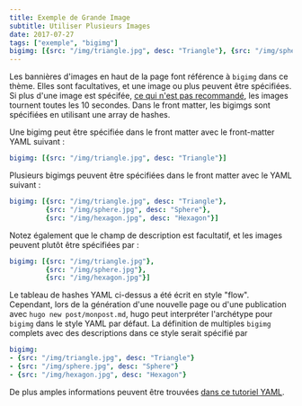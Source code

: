```yaml
---
title: Exemple de Grande Image
subtitle: Utiliser Plusieurs Images
date: 2017-07-27
tags: ["exemple", "bigimg"]
bigimg: [{src: "/img/triangle.jpg", desc: "Triangle"}, {src: "/img/sphere.jpg", desc: "Sphère"}, {src: "/img/hexagon.jpg", desc: "Hexagon"}]
---
```


Les bannières d'images en haut de la page font référence à `bigimg` dans ce thème. Elles sont facultatives, et une image ou plus peuvent être spécifiées. Si plus d'une image est spécifée, [ce qui n'est pas recommandé](https://conversionxl.com/dont-use-automatic-image-sliders-or-carousels/), les images tournent toutes les 10 secondes. Dans le front matter, les bigimgs sont spécifiées en utilisant une array de hashes.

<!--more-->

Une bigimg peut être spécifiée dans le front matter avec le front-matter YAML suivant :
```yaml
bigimg: [{src: "/img/triangle.jpg", desc: "Triangle"}]
```

Plusieurs bigimgs peuvent être spécifiées dans le front matter avec le YAML suivant :
```yaml
bigimg: [{src: "/img/triangle.jpg", desc: "Triangle"}, 
         {src: "/img/sphere.jpg", desc: "Sphere"}, 
         {src: "/img/hexagon.jpg", desc: "Hexagon"}]
```

Notez également que le champ de description est facultatif, et les images peuvent plutôt être spécifiées par :

```yaml
bigimg: [{src: "/img/triangle.jpg"}, 
         {src: "/img/sphere.jpg"}, 
         {src: "/img/hexagon.jpg"}]
```

Le tableau de hashes YAML ci-dessus a été écrit en style "flow". Cependant, lors de la génération d'une nouvelle page ou d'une publication avec `hugo new post/monpost.md`, hugo peut interpréter l'archétype pour `bigimg` dans le style YAML par défaut. La définition de multiples `bigimg` complets avec des descriptions dans ce style serait spécifié par 

```yaml
bigimg: 
- {src: "/img/triangle.jpg", desc: "Triangle"}
- {src: "/img/sphere.jpg", desc: "Sphere"}
- {src: "/img/hexagon.jpg", desc: "Hexagon"}
```

De plus amples informations peuvent être trouvées  [dans ce tutoriel YAML](https://rhnh.net/2011/01/31/yaml-tutorial/).